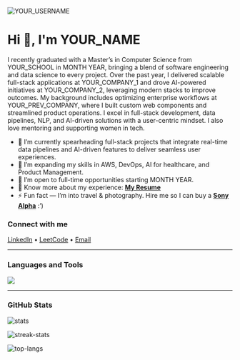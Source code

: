 <!-- Profile views badge (same style) -->
<p align="left"> 
  <img src="https://komarev.com/ghpvc/?username=YOUR_USERNAME&label=Profile%20views&color=0e75b6&style=flat" alt="YOUR_USERNAME" />
</p>

<h1 align="left">Hi 👋, I'm YOUR_NAME</h1>

<p align="left">
I recently graduated with a Master’s in Computer Science from YOUR_SCHOOL in MONTH YEAR, bringing a blend of software engineering and data science to every project. Over the past year, I delivered scalable full-stack applications at YOUR_COMPANY_1 and drove AI-powered initiatives at YOUR_COMPANY_2, leveraging modern stacks to improve outcomes. My background includes optimizing enterprise workflows at YOUR_PREV_COMPANY, where I built custom web components and streamlined product operations. I excel in full-stack development, data pipelines, NLP, and AI-driven solutions with a user-centric mindset. I also love mentoring and supporting women in tech.
</p>

- 🔭 I’m currently spearheading full-stack projects that integrate real-time data pipelines and AI-driven features to deliver seamless user experiences.  
- 🌱 I’m expanding my skills in AWS, DevOps, AI for healthcare, and Product Management.  
- 🤝 I’m open to full-time opportunities starting MONTH YEAR.  
- 📄 Know more about my experience: **[My Resume](YOUR_RESUME_LINK)**  
- ⚡ Fun fact — I’m into travel & photography. Hire me so I can buy a **[Sony Alpha](https://electronics.sony.com/imaging/interchangeable-lens-cameras/all-interchangeable-lens-cameras/p/ilce7sm3-b)** :’)

### Connect with me
<a href="https://www.linkedin.com/in/YOUR_LINKEDIN/" target="_blank">LinkedIn</a> • 
<a href="https://www.leetcode.com/YOUR_LEETCODE" target="_blank">LeetCode</a> • 
<a href="mailto:you@example.com">Email</a>

---

### Languages and Tools
<!-- Compact, clean icon wall (keeps maintenance easy but looks like the reference) -->
<img src="https://skillicons.dev/icons?i=python,js,ts,java,cpp,go,html,css,react,nodejs,express,nextjs,flutter,android,angular,tailwind,bootstrap,postgres,mysql,mongodb,redis,sqlite,git,github,linux,docker,kubernetes,aws,gcp,azure,firebase,jenkins,grafana,postman,figma,tensorflow,pytorch,d3,unity,spring,php,swift,vue,vuetify&perline=12" />

---

### GitHub Stats
<!-- Overall stats -->
<p>
  <img src="https://github-readme-stats.vercel.app/api?username=YOUR_USERNAME&show_icons=true&locale=en" alt="stats" />
</p>

<!-- Streaks -->
<p>
  <img src="https://streak-stats.demolab.com?user=YOUR_USERNAME" alt="streak-stats" />
</p>

<!-- Top languages -->
<p>
  <img src="https://github-readme-stats.vercel.app/api/top-langs?username=YOUR_USERNAME&show_icons=true&locale=en&layout=compact" alt="top-langs" />
</p>

